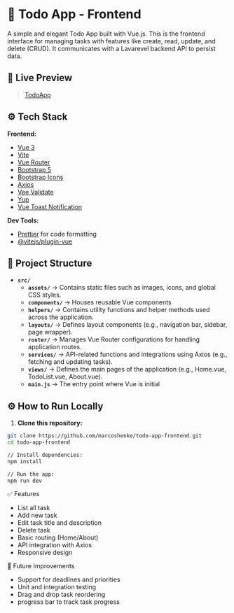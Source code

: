 # 📝 Todo App - Frontend

A simple and elegant Todo App built with Vue.js. This is the frontend interface for managing tasks with features like create, read, update, and delete (CRUD). It communicates with a Lavarevel backend API to persist data.

## 🚀 Live Preview

> [TodoApp](https://todo-app-marcos-es-henke.vercel.app)

## ⚙️ Tech Stack

**Frontend:**

- [Vue 3](https://vuejs.org/)
- [Vite](https://vitejs.dev/)
- [Vue Router](https://router.vuejs.org/)
- [Bootstrap 5](https://getbootstrap.com/)
- [Bootstrap Icons](https://icons.getbootstrap.com/)
- [Axios](https://axios-http.com/)
- [Vee Validate](https://vee-validate.logaretm.com/)
- [Yup](https://github.com/jquense/yup)
- [Vue Toast Notification](https://vue-toast-notification.maronato.dev/)

**Dev Tools:**

- [Prettier](https://prettier.io/) for code formatting
- [@vitejs/plugin-vue](https://vitejs.dev/guide/features.html#vue)

## 📁 Project Structure

- **`src/`**
  - **`assets/`** → Contains static files such as images, icons, and global CSS styles.
  - **`components/`** → Houses reusable Vue components
  - **`helpers/`** → Contains utility functions and helper methods used across the application.
  - **`layouts/`** → Defines layout components (e.g., navigation bar, sidebar, page wrapper).
  - **`router/`** → Manages Vue Router configurations for handling application routes.
  - **`services/`** → API-related functions and integrations using Axios (e.g., fetching and updating tasks).
  - **`views/`** → Defines the main pages of the application (e.g., Home.vue, TodoList.vue, About.vue).
  - **`main.js`** → The entry point where Vue is initial

## ⚙️ How to Run Locally

1. **Clone this repository:**

```bash
git clone https://github.com/marcoshenke/todo-app-frontend.git
cd todo-app-frontend

// Install dependencies:
npm install

// Run the app:
npm run dev
```

✅ Features

- List all task
- Add new task
- Edit task title and description
- Delete task
- Basic routing (Home/About)
- API integration with Axios
- Responsive design

📌 Future Improvements

- Support for deadlines and priorities
- Unit and integration testing
- Drag and drop task reordering
- progress bar to track task progress
